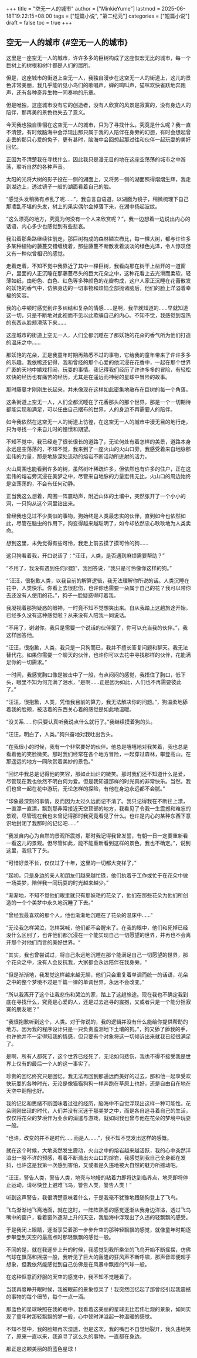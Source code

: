+++
title = "空无一人的城市"
author = ["MinkieYume"]
lastmod = 2025-06-18T19:22:15+08:00
tags = ["短篇小说", "第二纪元"]
categories = ["短篇小说"]
draft = false
toc = true
+++

## 空无一人的城市 {#空无一人的城市}

这里是一座空无一人的城市，许许多多的巨树构成了这座恢宏无比的城市，每一个巨树上的树根和树叶都是人们的居所。

但是，这座城市的街道上空无一人，我独自漫步在这空无一人的街道上，这儿的景色非常美丽，我几乎能听见小鸟们的歌唱声，蝉的鸣叫声，猫咪欢快雀跃地奔跑声，还有各种奇异生物一同奏响的乐章。

但是唯独，这座城市没有它的创造者，没有人欣赏的风景是寂寞的，没有身边人的陪伴，那再美的景色也失去了意义。

今天我也独自徘徊在这空无一人的城市，只为了寻找什么。究竟是什么呢？我一直不清楚，有时候脑海中会浮现出那只属于我的人陪伴在身旁的幻想，有时会想起曾走丢的那只心爱的兔子，更有甚时，脑海中会回想起那过往和伙伴一起玩耍的美好回忆。

正因为不清楚我在寻找什么，因此我只是漫无目的地在这座空荡荡的城市之中游荡，聆听自然的各种声音。

太阳的光将大树的影子投在一侧的湖面上，又将另一侧的湖面照得熠熠生辉，我走到湖边上，透过镜子一般的湖面看着自己的脸。

“感觉头发稍微有点乱了呢……”，我自言自语道，以湖面为镜子，稍微梳理下自己那凌乱不堪的头发，树上的果实偶尔会掉落下来，在湖中扬起波纹。

“这么漂亮的地方，究竟为何没有一个人来欣赏呢？”，我一边想着一边说出内心的话语，内心多少也感觉到有些悲哀。

我沿着那条路继续往前走，那巨树构成的森林鳞次栉比，每一棵大树，都与许许多多某种植物的藤蔓交错缠绕着，那些藤蔓不断散发着淡淡的绿色光泽，令人惊叹但又有一种似曾相识的感觉。

走着走着，不知不觉中我靠近了其中一棵巨树，我看向那在树干上凿开的一道窗户，里面的人正沉睡在那藤蔓尽头的巨大花朵之中，这种花看上去光滑而柔软，轻薄如纸，由粉色、白色、红色等多种颜色的花瓣构成，这户人家正沉睡在花蕾散发的妖艳的香气中，仿佛身边的一切事物和烦恼全部抛诸脑后，他们的脸上洋溢着幸福的笑容。

我的心中顿时感觉到许多纠结和复杂的情感……是啊，我早就知道的……早就知道这一切，只是不断地对此视而不见以此欺骗自己的内心。不知不觉，我感觉到湿热的东西从脸颊滑落下来……

这座城市的街道上空无一人，人们全都沉睡在了那妖艳的花朵的香气所为他们打造的温床之中……

那妖艳的花朵，正是我童年时期再熟悉不过的事物，它给我的童年带来了许许多多的乐趣。我依稀还记得，我和曾经的那个心爱的他沉浸在花香中，一起在那个世界广袤的天地中嬉戏打闹，玩耍的事情。我记得我们经历了许许多多的冒险，有轻松欢快的经历也有痛苦的经历，尤其是在遥远而神秘的星球中冒险的故事。

那时藤蔓才刚刚生长起来，并未像现在这样如此密集地散布在巨树的每一个角落。

这条街道上空无一人，人们全都沉睡在了花香那头的那个世界，那是一个一切期待都能实现和满足，可以任由自己摆布的世界，人的身边不再需要人的陪伴。

如今我依然在这空无一人的街道上彷徨，在这空无一人的城市中漫无目的地行走，只为寻找一个来自儿时的憧憬和期望。

不知不觉中，我已经走了很长很长的道路了，无论何处有着怎样的美景，道路本身永远是空荡荡的，不知不觉，我来到了一座火山的火山口旁，我感受着来自地脉那宏伟的力量，那是地脉深处流动的熔岩不断活动所迸射的活力。

火山周围也能看到许多的树，虽然树叶稀疏许多，但依然也有许多的住户，正在这宏伟的熔岩旁沉浸在美梦之中，尽管来自地脉的力量宏伟无比，火山口的周边始终是空荡荡的，不会有任何动静。

正当我这么想着，周围一阵震动声，附近山体的土壤中，突然张开了一个小小的洞，一只狗从这个洞里钻出来。

曾经我也见过不少类似的事物，狗始终是人类最忠实的伙伴，直到如今也依然如此，尽管在脑虫的作用下，狗变得越来越聪明了，如今却依然忠心耿耿地为人类卖命。

想到这里，未免觉得有些可怜，我走上前去摸了摸可怜的狗……

这只狗看着我，开口说话了：“汪汪，人类，是否遇到麻烦需要帮助？”

“不用了，我没有遇到任何问题”，我回答说，“我只是可怜像你这样的狗。”

“‘汪汪，很抱歉人类，以我目前的解算逻辑，我无法理解你所说的话。人类沉睡在花中，人类快乐。你看上去很悲伤，也许你也需要一朵属于自己的花？我可以带你去还没有人使用的花。”，狗子一脸疑惑得盯着我。

我凝视着那狗疑惑的眼神，一时竟不知不觉想笑出来。自从我踏上这趟旅途开始，已经多久没有这种感觉啦？从来没有人陪我一同说话。

“不用了，谢谢你。我只是需要一个说话的伙伴罢了，你可以充当我的伙伴。”，我这样回答他。

“汪汪，很抱歉，人类，我只是一只狗而已，我并不擅长答复问题和聊天。我无法替代花。如果你需要一个聊天的伙伴，也许你可以去花中寻找那样的伙伴，花能满足你的一切需求。”

一时间，我感觉胸口像是被击中了一般，有点闷闷的感觉，我捂住了胸口，低下头，眼里不知为何充满了泪水，“是啊……正是因为如此，人们也不再需要彼此了。”

“汪汪，很抱歉，人类，凭借我目前的算力，我无法解决你的问题。”，狗温柔地舔着我的脸颊，被活着的东西关心着的感觉是如此地温暖。

“没关系……你只要认真听我说点什么就行了。”我继续摸着狗的头。

“汪汪，明白了，人类。”狗兴奋地对我吐出舌头。

“在我很小的时候，我有一个非常要好的伙伴。他总是嘻嘻地对我笑着，我也总是看着他的笑脸微笑。那时我们经常在各个地方冒险，一起穿过森林，攀登高山，在那遥远的地方一同欣赏着美妙的景色。”

“回忆中我总是记得他的笑容，那如此灿烂的微笑。那时我们还不知道什么是爱，尽管现在我也依然不明白何为爱。但是我知道那样的时光真的非常快乐。当然，我们也曾一起在花中游玩，无论怎样的探险，有他在身边永远都不会腻。”

“印象最深刻的事情，反而因为太过久远而记不清了。我只记得我在不断往上漂，一直漂一直漂，飘到那非常接近天空顶部的地方，我看见了令我一生震撼和难忘的景观，尽管现在我也未曾记得那时我究竟看见了什么。也许是内心的某种东西下意识地封闭了我那时的记忆吧……”

“我发自内心为自然的景观所震撼，那时我记得我曾发誓，有朝一日一定要重新看一看这儿的景观。但尽管如此，能不能重新看到这样的景色，我也不确定。”，说到这里，我低下了头。

“可惜好景不长，仅仅过了十年，这里的一切都大变样了，”

“起初，只是身边的亲人和朋友们越来越忙碌，他们执着于工作或忙于在花朵中做一场美梦，陪伴我一同玩耍的时光越来越少。”

“渐渐地，不知不觉他们眼里就只有那妖艳的花朵了，他们在那些花朵为他们所创造的一个个美梦中永久地沉睡了下去。”

“曾经我最喜欢的那个人，他也渐渐地沉睡在了花朵的温床中……”

“无论我怎样哭泣，怎样哭喊，他们都不会醒来了。在我的眼中，他们和死掉已经没什么区别了，也许他们都沉浸在一个能实现自己一切愿望的世界，并再也不会离开那个对他们而言的美好世界。“

”其实，我也曾尝试过，将自己永远地沉睡在那个能满足自己一切愿望的世界，那个花朵之中，没有人会反抗我，大家都会永远陪伴在我身旁。“

“但是渐渐地，我发觉这样越来越无聊，他们只会重复着单调而统一的话语，花朵之中的整个梦境不过是千篇一律的单调世界，永远不会改变。”

“所以我离开了这个让我悲伤和哭泣的家，踏上了这趟旅途。现在我也不确定我到底在寻找什么，究竟是心爱的人，还是过去追寻的震撼，又或者只是一个能分担寂寞的朋友呢？”

“我很抱歉听到这个，人类。对于你说的，我的逻辑并没有什么能给你提供帮助的地方。因为我的程序设计只是一只负责监测地下土壤的狗。”，狗又舔了舔我的手，也许他并不一定得知我的情感，但只要有个对象将这一切倾诉出来就我已经很满足了。

是啊，所有人都死了，这个世界已经死了，无论如何悲伤，我也不得不接受我是世界上仅有的最后一个人的这一事实了。

珍贵的回忆终究只是回忆，我无法再回到那遥远而美好的过去，那和他一起享受欢快玩耍的各种时光，无论是像猫猫狗狗一样奔跑在草原上也好，还是自由自在地在天空中翱翔也好。

我的记忆和思绪不断回味着过往的经历，脑海中不自觉浮现出这样一种可能性。花朵刚刚出现的时代，人们并没有沉迷于那美梦之中，而是各自追寻着自己的生活，仅仅将花朵的梦境作为业余的消遣与游戏，就如同我也曾与他在花朵的梦境中玩耍一般。

“也许，改变的并不是时代……而是人……”，我不知不觉发出这样的感慨。

就在这个时候，大地突然发生震动，火山之中的熔岩越来越活跃，我的心中突然洋溢出一股不详的预感，看着不断溅出火山口的熔岩，我感觉到我自己全身都在发抖，也许这是我第一次感到害怕，又或者是久违地被大自然的魅力所撼动吧。

“汪汪，警告人类，警告人类，地壳与地幔的粘着力即将达到临界点，地壳即将停止运动，请尽快登上避难飞鸟，警告人类，警告人类！”

听到这声警告，我很清楚意味着什么，于是我毫不犹豫地跟随狗登上了飞鸟。

飞鸟渐渐地飞离地面，就在这时，一阵阵熟悉的感觉逐渐从我身边洋溢，透过飞鸟嘴中的窗户，看着窗外逐渐上升的天空，我脑海中浮现出了久违的轻飘飘的感受。

于是我闭上眼睛，逐渐享受着那一步步升空的那种轻飘飘的感觉，就像童年时期逐步攀登到天空的最高点时那轻飘飘的感觉一般。

不同的是，就在我逐步上升的时候，我感觉到我所乘坐的飞鸟开始不断摇摆，仿佛气球在飘荡和摇摆一般，我听见了巨大的轰隆的狂风声不断呼啸，那声音即便超乎想象，但我依然能感觉到自己仿佛是在风暴中飘摇的气球一般。

在这种惬意而舒服的天空的感觉中，我不知不觉睡着了。

当我再度睁开眼时候，我被眼前的景象惊呆了！我突然回忆起了那曾经引起我震撼的事物的每个细节，每个一点一滴。

那蓝色的星球映照在我的眼中，我看着这美丽的星球无比宏伟壮观的景象，如同实现了童年时那轻飘飘的梦一般，心中顿时洋溢起一种温暖的感觉。

不知不觉中，我的脸颊再次湿透，但是这次，我的嘴巴不自觉地裂开，我久违地笑了，原来一直以来，我追寻了这么久的事物，一直都在身边。

那正是这颗美丽的蔚蓝色星球！
